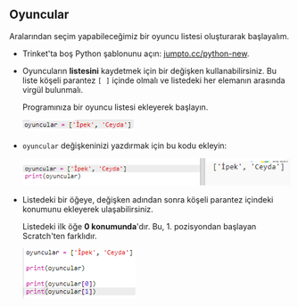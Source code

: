 ## Oyuncular

Aralarından seçim yapabileceğimiz bir oyuncu listesi oluşturarak başlayalım.

+ Trinket'ta boş Python şablonunu açın: <a href="http://jumpto.cc/python-new" target="_blank">jumpto.cc/python-new</a>.

+ Oyuncuların **listesini** kaydetmek için bir değişken kullanabilirsiniz. Bu liste köşeli parantez `[ ]` içinde olmalı ve listedeki her elemanın arasında virgül bulunmalı.
    
    Programınıza bir oyuncu listesi ekleyerek başlayın.
    
    ![ekran görüntüsü](images/team-create-players.png)

+ `oyuncular` değişkeninizi yazdırmak için bu kodu ekleyin:
    
    ![ekran görüntüsü](images/team-print-players.png)

+ Listedeki bir öğeye, değişken adından sonra köşeli parantez içindeki konumunu ekleyerek ulaşabilirsiniz.
    
    Listedeki ilk öğe **0 konumunda**'dır. Bu, 1. pozisyondan başlayan Scratch'ten farklıdır.
    
    ![ekran görüntüsü](images/team-print-players-index.png)